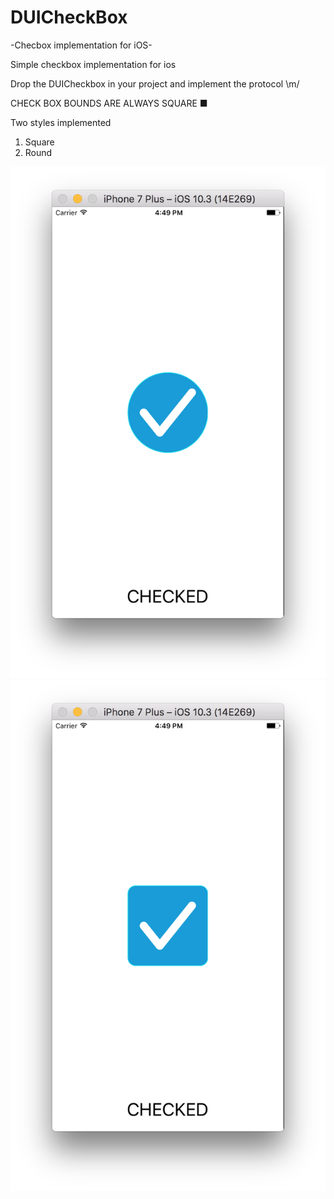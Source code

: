 # DUICheckBox
-Checbox implementation for iOS-

Simple checkbox implementation for ios

Drop the DUICheckbox in your project and implement the protocol \m/

CHECK BOX BOUNDS ARE ALWAYS SQUARE ■

Two styles implemented 
1. Square
2. Round

![Alt text](/screen%20shot/Screen%20Shot%202017-07-28%20at%204.49.13%20PM.png?raw=true "Image")
![Alt text](/screen%20shot/Screen%20Shot%202017-07-28%20at%204.49.38%20PM.png?raw=true "Image")
